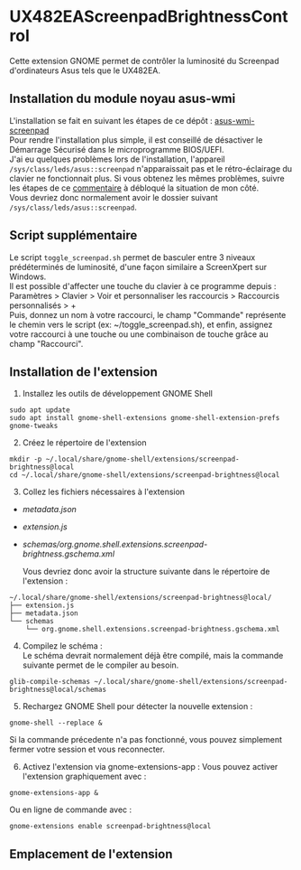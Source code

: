 # UX482EAScreenpadBrightnessControl

Cette extension GNOME permet de contrôler la luminosité du Screenpad d'ordinateurs Asus tels que le UX482EA.

## Installation du module noyau asus-wmi

L'installation se fait en suivant les étapes de ce dépôt : [asus-wmi-screenpad](https://github.com/Plippo/asus-wmi-screenpad)  
Pour rendre l'installation plus simple, il est conseillé de désactiver le Démarrage Sécurisé dans le microprogramme BIOS/UEFI.  
J'ai eu quelques problèmes lors de l'installation, l'appareil `/sys/class/leds/asus::screenpad` n'apparaissait pas et le rétro-éclairage du clavier ne fonctionnait plus. Si vous obtenez les mêmes problèmes, suivre les étapes de ce [commentaire](https://github.com/Plippo/asus-wmi-screenpad/issues/50#issuecomment-1710176541) à débloqué la situation de mon côté.  
Vous devriez donc normalement avoir le dossier suivant `/sys/class/leds/asus::screenpad`.

## Script supplémentaire  

Le script ```toggle_screenpad.sh``` permet de basculer entre 3 niveaux prédéterminés de luminosité, d'une façon similaire a ScreenXpert sur Windows.  
Il est possible d'affecter une touche du clavier à ce programme depuis : Paramètres > Clavier > Voir et personnaliser les raccourcis > Raccourcis personnalisés > +  
Puis, donnez un nom à votre raccourci, le champ "Commande" représente le chemin vers le script (ex: ~/toggle_screenpad.sh), et enfin, assignez votre raccourci à une touche ou une combinaison de touche grâce au champ "Raccourci".  

## Installation de l'extension

1. Installez les outils de développement GNOME Shell

```
sudo apt update
sudo apt install gnome-shell-extensions gnome-shell-extension-prefs gnome-tweaks
```

2. Créez le répertoire de l'extension

```
mkdir -p ~/.local/share/gnome-shell/extensions/screenpad-brightness@local
cd ~/.local/share/gnome-shell/extensions/screenpad-brightness@local
```

3. Collez les fichiers nécessaires à l'extension

- _metadata.json_
- _extension.js_
- _schemas/org.gnome.shell.extensions.screenpad-brightness.gschema.xml_

  Vous devriez donc avoir la structure suivante dans le répertoire de l'extension :

```
~/.local/share/gnome-shell/extensions/screenpad-brightness@local/
├── extension.js
├── metadata.json
└── schemas
    └── org.gnome.shell.extensions.screenpad-brightness.gschema.xml
```

4. Compilez le schéma :  
   Le schéma devrait normalement déjà être compilé, mais la commande suivante permet de le compiler au besoin.

```
glib-compile-schemas ~/.local/share/gnome-shell/extensions/screenpad-brightness@local/schemas
```

5. Rechargez GNOME Shell pour détecter la nouvelle extension :

```
gnome-shell --replace &
```

Si la commande précedente n'a pas fonctionné, vous pouvez simplement fermer votre session et vous reconnecter.

6. Activez l'extension via gnome-extensions-app :
   Vous pouvez activer l'extension graphiquement avec :

```
gnome-extensions-app &
```

Ou en ligne de commande avec :

```
gnome-extensions enable screenpad-brightness@local
```

## Emplacement de l'extension
